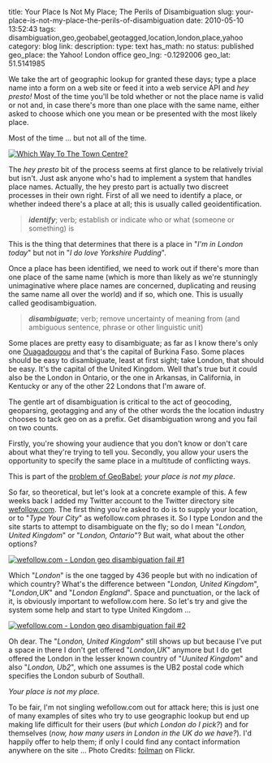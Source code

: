 title: Your Place Is Not My Place; The Perils of Disambiguation
slug: your-place-is-not-my-place-the-perils-of-disambiguation
date: 2010-05-10 13:52:43
tags: disambiguation,geo,geobabel,geotagged,location,london,place,yahoo
category: blog
link: 
description: 
type: text
has_math: no
status: published
geo_place: the Yahoo! London office
geo_lng: -0.1292006
geo_lat: 51.5141985

We take the art of geographic lookup for granted these days; type a place name into a form on a web site or feed it into a web service API and *hey presto!* Most of the time you'll be told whether or not the place name is valid or not and, in case there's more than one place with the same name, either asked to choose which one you mean or be presented with the most likely place.

Most of the time ... but not all of the time.


[![Which Way To The Town Centre?](http://farm4.static.flickr.com/3054/2803261256_5c87049b7e_d.jpg)](http://www.flickr.com/photos/foilman/2803261256/ "Which Way To The Town Centre?")

The *hey presto* bit of the process seems at first glance to be relatively trivial but isn't. Just ask anyone who's had to implement a system that handles place names. Actually, the hey presto part is actually two discreet processes in their own right. First of all we need to identify a place, or whether indeed there's a place at all; this is usually called geoidentification.


<!-- TEASER_END -->

> ***identify***; verb; establish or indicate who or what (someone or something) is


This is the thing that determines that there is a place in "*I'm in London today*" but not in "*I do love Yorkshire Pudding*".

Once a place has been identified, we need to work out if there's more than one place of the same name (which is more than likely as we're stunningly unimaginative where place names are concerned, duplicating and reusing the same name all over the world) and if so, which one. This is usually called geodisambiguation.

> ***disambiguate***; verb; remove uncertainty of meaning from (and ambiguous sentence, phrase or other linguistic unit)


Some places are pretty easy to disambiguate; as far as I know there's only one [Ouagadougou](http://en.wikipedia.org/wiki/Ouagadougou "http://en.wikipedia.org/wiki/Ouagadougou") and that's the capital of Burkina Faso. Some places should be easy to disambiguate, least at first sight; take London, that should be easy. It's the capital of the United Kingdom. Well that's true but it could also be the London in Ontario, or the one in Arkansas, in California, in Kentucky or any of the other 22 Londons that I'm aware of.

The gentle art of disambiguation is critical to the act of geocoding, geoparsing, geotagging and any of the other words the the location industry chooses to tack geo on as a prefix. Get disambiguation wrong and you fail on two counts.

Firstly, you're showing your audience that you don't know or don't care about what they're trying to tell you. Secondly, you allow your users the opportunity to specify the same place in a multitude of conflicting ways.

This is part of the [problem of GeoBabel](/2010/04/21/fighting-geobabel-on-two-fronts/ "/2010/04/21/fighting-geobabel-on-two-fronts/"); *your place is not my place*.

So far, so theoretical, but let's look at a concrete example of this. A few weeks back I added my Twitter account to the Twitter directory site [wefollow.com](http://wefollow.com/vicchi "http://wefollow.com/vicchi"). The first thing you're asked to do is to supply your location, or to "*Type Your City*" as wefollow.com phrases it. So I type London and the site starts to attempt to disambiguate on the fly; so do I mean "*London, United Kingdom*" or "*London, Ontario*"? But wait, what about the other options?

[![wefollow.com - London geo disambiguation fail #1](http://farm5.static.flickr.com/4049/4567091985_240032d1eb.jpg)](http://www.flickr.com/photos/vicchi/4567091985/ "wefollow.com - London geo disambiguation fail #1")

Which "*London*" is the one tagged by 436 people but with no indication of which country? What's the difference between "*London, United Kingdom*", "*London,UK*" and "*London England*". Space and punctuation, or the lack of it, is obviously important to wefollow.com here. So let's try and give the system some help and start to type United Kingdom ...

[![wefollow.com - London geo disambiguation fail #2](http://farm4.static.flickr.com/3297/4567092049_68cbb7e32d.jpg)](http://www.flickr.com/photos/vicchi/4567092049/ "wefollow.com - London geo disambiguation fail #2")

Oh dear. The "*London, United Kingdom*" still shows up but because I've put a space in there I don't get offered "*London,UK*" anymore but I do get offered the London in the lesser known country of "*Uunited Kingdom*" and also "*London, Ub2*", which one assumes is the UB2 postal code which specifies the London suburb of Southall.

*Your place is not my place.*

To be fair, I'm not singling wefollow.com out for attack here; this is just one of many examples of sites who try to use geographic lookup but end up making life difficult for their users (*but which London do I pick?*) and for themselves (*now, how many users in London in the UK do we have?*). I'd happily offer to help them; if only I could find any contact information anywhere on the site ...
Photo Credits: [foilman](http://www.flickr.com/photos/foilman/2803261256/ "http://www.flickr.com/photos/foilman/2803261256/") on Flickr.



